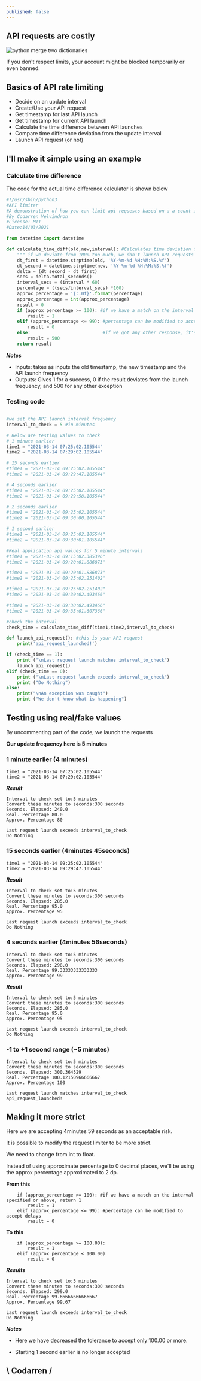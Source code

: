```yaml
---
published: false
---
```

## API requests are costly

![python merge two dictionaries](https://github.com/codarrenvelvindron/codarrenvelvindron.github.io/raw/master/images/python-logo.png)

If you don't respect limits, your account might be blocked temporarily or even banned.

## Basics of API rate limiting
- Decide on an update interval
- Create/Use your API request
- Get timestamp for last API launch
- Get timestamp for current API launch
- Calculate the time difference between API launches
- Compare time difference deviation from the update interval
- Launch API request (or not)

## I'll make it simple using an example
### Calculate time difference
The code for the actual time difference calculator is shown below

```python
#!/usr/sbin/python3
#API limiter
#A demonstration of how you can limit api requests based on a a count in minutes
#By Codarren Velvindron
#License: MIT
#Date:14/03/2021

from datetime import datetime

def calculate_time_diff(old,new,interval): #Calculates time deviation from interval
    """ if we deviate from 100% too much, we don't launch API requests """
    dt_first = datetime.strptime(old, '%Y-%m-%d %H:%M:%S.%f')
    dt_second = datetime.strptime(new, '%Y-%m-%d %H:%M:%S.%f')
    delta = (dt_second - dt_first)
    secs = delta.total_seconds()
    interval_secs = (interval * 60)
    percentage = ((secs/interval_secs) *100)
    approx_percentage = '{:.0f}'.format(percentage)
    approx_percentage = int(approx_percentage)
    result = 0
    if (approx_percentage >= 100): #if we have a match on the interval specified or above, return 1
        result = 1
    elif (approx_percentage <= 99): #percentage can be modified to accept delays
        result = 0
    else:                           #if we got any other response, it's considered as an exception
        result = 500 
    return result
```

***Notes***
- Inputs: takes as inputs the old timestamp, the new timestamp and the API launch frequency
- Outputs: Gives 1 for a success, 0 if the result deviates from the launch frequency, and 500 for any other exception

### Testing code
```python

#we set the API launch interval frequency
interval_to_check = 5 #in minutes

# Below are testing values to check
# 1 minute earlier
time1 = "2021-03-14 07:25:02.105544"
time2 = "2021-03-14 07:29:02.105544"

# 15 seconds earlier
#time1 = "2021-03-14 09:25:02.105544"
#time2 = "2021-03-14 09:29:47.105544"

# 4 seconds earlier
#time1 = "2021-03-14 09:25:02.105544"
#time2 = "2021-03-14 09:29:58.105544"

# 2 seconds earlier
#time1 = "2021-03-14 09:25:02.105544"
#time2 = "2021-03-14 09:30:00.105544"

# 1 second earlier
#time1 = "2021-03-14 09:25:02.105544"
#time2 = "2021-03-14 09:30:01.105544"

#Real application api values for 5 minute intervals
#time1 = "2021-03-14 09:15:02.385396"
#time2 = "2021-03-14 09:20:01.886873"

#time1 = "2021-03-14 09:20:01.886873"
#time2 = "2021-03-14 09:25:02.251402"

#time1 = "2021-03-14 09:25:02.251402"
#time2 = "2021-03-14 09:30:02.493466"

#time1 = "2021-03-14 09:30:02.493466"
#time2 = "2021-03-14 09:35:01.607366"

#check the interval
check_time = calculate_time_diff(time1,time2,interval_to_check)

def launch_api_request(): #this is your API request
    print('api_request_launched!')

if (check_time == 1):
    print ("\nLast request launch matches interval_to_check")
    launch_api_request()
elif (check_time == 0):
    print ("\nLast request launch exceeds interval_to_check")
    print ("Do Nothing")
else:
    print("\nAn exception was caught")
    print ("We don't know what is happening")
```

## Testing using real/fake values
By uncommenting part of the code, we launch the requests

**Our update frequency here is 5 minutes**

### 1 minute earlier (4 minutes)
```
time1 = "2021-03-14 07:25:02.105544"
time2 = "2021-03-14 07:29:02.105544"
```
***Result***
```
Interval to check set to:5 minutes
Convert these minutes to seconds:300 seconds
Seconds. Elapsed: 240.0
Real. Percentage 80.0
Approx. Percentage 80

Last request launch exceeds interval_to_check
Do Nothing
```

### 15 seconds earlier (4minutes 45seconds)
```
time1 = "2021-03-14 09:25:02.105544"
time2 = "2021-03-14 09:29:47.105544"

```

***Result***
```
Interval to check set to:5 minutes
Convert these minutes to seconds:300 seconds
Seconds. Elapsed: 285.0
Real. Percentage 95.0
Approx. Percentage 95

Last request launch exceeds interval_to_check
Do Nothing

```

### 4 seconds earlier (4minutes 56seconds)
```
Interval to check set to:5 minutes
Convert these minutes to seconds:300 seconds
Seconds. Elapsed: 298.0
Real. Percentage 99.33333333333333
Approx. Percentage 99

```

***Result***
```
Interval to check set to:5 minutes
Convert these minutes to seconds:300 seconds
Seconds. Elapsed: 285.0
Real. Percentage 95.0
Approx. Percentage 95

Last request launch exceeds interval_to_check
Do Nothing

```


### -1 to +1 second range (~5 minutes)
```
Interval to check set to:5 minutes
Convert these minutes to seconds:300 seconds
Seconds. Elapsed: 300.364529
Real. Percentage 100.12150966666667
Approx. Percentage 100

Last request launch matches interval_to_check
api_request_launched!
```

## Making it more strict
Here we are accepting 4minutes 59 seconds as an acceptable risk.

It is possible to modify the request limiter to be more strict.

We need to change from int to float.

Instead of using approximate percentage to 0 decimal places, we'll be using the approx percentage approximated to 2 dp.

**From this**

```
    if (approx_percentage >= 100): #if we have a match on the interval specified or above, return 1
        result = 1
    elif (approx_percentage <= 99): #percentage can be modified to accept delays
        result = 0
```

**To this**

```
    if (approx_percentage >= 100.00):
        result = 1
    elif (approx_percentage < 100.00)
        result = 0
```

***Results***
```
Interval to check set to:5 minutes
Convert these minutes to seconds:300 seconds
Seconds. Elapsed: 299.0
Real. Percentage 99.66666666666667
Approx. Percentage 99.67

Last request launch exceeds interval_to_check
Do Nothing
```

***Notes***

- Here we have decreased the tolerance to accept only 100.00 or more.

- Starting 1 second earlier is no longer accepted


## \ Codarren /
